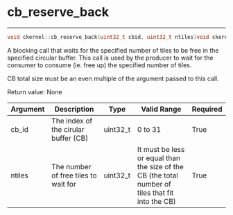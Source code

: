 # cb_reserve_back

---
```cpp
void ckernel::cb_reserve_back(uint32_t cbid, uint32_t ntiles)void ckernel::cb_reserve_back(uint32_t cbid, uint32_t ntiles)
```

A blocking call that waits for the specified number of tiles to be free in the specified circular buffer. This call is used by the producer to wait for the consumer to consume (ie. free up) the specified number of tiles.

CB total size must be an even multiple of the argument passed to this call.

Return value: None

| Argument      | Description                          | Type      | Valid Range                                                                                       | Required       |
|---------------|--------------------------------------|-----------|---------------------------------------------------------------------------------------------------|----------------|
| cb_id         | The index of the cirular buffer (CB) | uint32_t  | 0 to 31                                                                                           | True           |
| ntiles        | The number of free tiles to wait for | uint32_t  | It must be less or equal than the size of the CB (the total number of tiles that fit into the CB) | True           |
